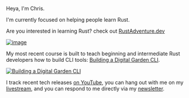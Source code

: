 Heya, I'm Chris.

I'm currently focused on helping people learn Rust.

Are you interested in learning Rust? check out [RustAdventure.dev](https://www.rustadventure.dev/)

[![image](https://user-images.githubusercontent.com/551247/131964720-c38d895a-11b8-44d3-b59c-87c84922d5ab.png)](https://www.rustadventure.dev/)

My most recent course is built to teach beginning and intermediate Rust developers how to build CLI tools: [Building a Digital Garden CLI](https://egghead.io/courses/creating-a-digital-garden-cli-with-rust-34b8?af=7h4hd0).

[![Building a Digital Garden CLI](https://user-images.githubusercontent.com/551247/116525691-a3639680-a88d-11eb-894f-45c3149a32ce.png)](https://egghead.io/courses/creating-a-digital-garden-cli-with-rust-34b8?af=7h4hd0)

I track recent tech releases [on YouTube](https://www.youtube.com/playlist?list=PLWtPciJ1UMuCHtRbg-XCaKu_phqI7sb6K), you can hang out with me on my [livestream](https://www.youtube.com/playlist?list=PLWtPciJ1UMuBEaMPkTXrhPv2mwe-yRHRb), and you can respond to me directly via my [newsletter](https://chris-biscardi.ck.page/04c24646a3).
